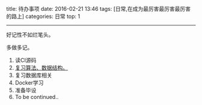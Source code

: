 
title: 待办事项
date: 2016-02-21 13:46
tags: [日常,在成为最厉害最厉害最厉害的路上]
categories: 日常
top: 1

---
 
 好记性不如烂笔头。

<!-- more -->

多做多记。

1. 读CI源码
2. [复习算法、数据结构。](http://zh.visualgo.net/)
3. 复习数据库相关
4. Docker学习
5. 准备毕设
6. To be continued..

